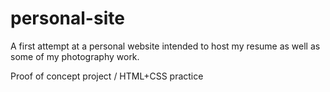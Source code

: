 # personal-site
A first attempt at a personal website intended to host my resume as well as some of my photography work. 

Proof of concept project / HTML+CSS practice
